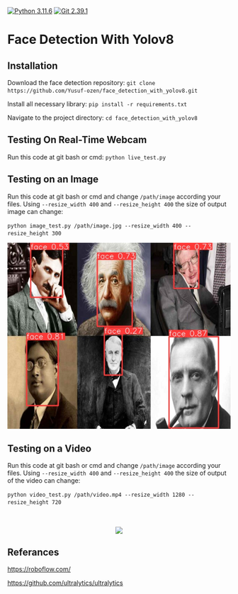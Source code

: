 [![Python 3.11.6](https://img.shields.io/badge/python-3.11.6-blue.svg)](https://www.python.org/downloads/release/python-3116/)
[![Git 2.39.1](https://img.shields.io/badge/git-2.39.1-red.svg)](https://git-scm.com/docs/git/2.39.0)


# Face Detection With Yolov8

## Installation
Download the face detection repository:
`git clone https://github.com/Yusuf-ozen/face_detection_with_yolov8.git` 


Install all necessary library:
`pip install -r requirements.txt` 

Navigate to the project directory:
`cd face_detection_with_yolov8` 

## Testing On Real-Time Webcam
Run this code at git bash or cmd:
`python live_test.py` 

## Testing on an Image
Run this code at git bash or cmd and change `/path/image` according your files. Using `--resize_width 400` and `--resize_height 400` the size of output image can change:


`python image_test.py /path/image.jpg --resize_width 400 --resize_height 300` 

![Resim Açıklaması](predicts/images/predict.jpg)


## Testing on a Video
Run this code at git bash or cmd and change `/path/image` according your files. Using `--resize_width 400` and `--resize_height 400` the size of output of the video can change:


`python video_test.py /path/video.mp4 --resize_width 1280 --resize_height 720` 



<br>
<div class="gif">
<p align="center">
<img src='videos/kv_gif.gif' align="center" width=800>
</p>
</div>
</div>



## Referances
https://roboflow.com/

https://github.com/ultralytics/ultralytics
